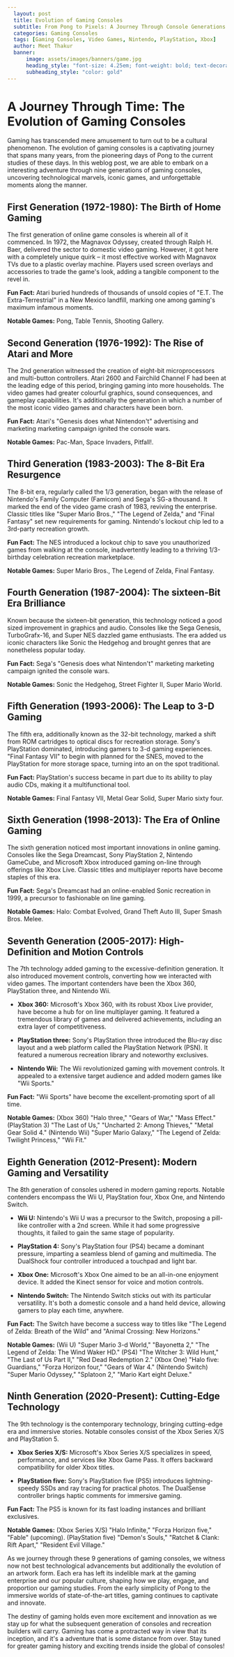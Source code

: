 ```yaml
---
  layout: post
  title: Evolution of Gaming Consoles
  subtitle: From Pong to Pixels: A Journey Through Console Generations
  categories: Gaming Consoles
  tags: [Gaming Consoles, Video Games, Nintendo, PlayStation, Xbox]
  author: Meet Thakur
  banner:
      image: assets/images/banners/game.jpg
      heading_style: "font-size: 4.25em; font-weight: bold; text-decoration: underline"
      subheading_style: "color: gold"
---
```

# A Journey Through Time: The Evolution of Gaming Consoles

Gaming has transcended mere amusement to turn out to be a cultural phenomenon. The evolution of gaming consoles is a captivating journey that spans many years, from the pioneering days of Pong to the current studies of these days. In this weblog post, we are able to embark on a interesting adventure through nine generations of gaming consoles, uncovering technological marvels, iconic games, and unforgettable moments along the manner.


## First Generation (1972-1980): The Birth of Home Gaming

The first generation of online game consoles is wherein all of it commenced. In 1972, the Magnavox Odyssey, created through Ralph H. Baer, delivered the sector to domestic video gaming. However, it got here with a completely unique quirk – it most effective worked with Magnavox TVs due to a plastic overlay machine. Players used screen overlays and accessories to trade the game's look, adding a tangible component to the revel in.

**Fun Fact:** Atari buried hundreds of thousands of unsold copies of "E.T. The Extra-Terrestrial" in a New Mexico landfill, marking one among gaming's maximum infamous moments.

**Notable Games:** Pong, Table Tennis, Shooting Gallery.

## Second Generation (1976-1992): The Rise of Atari and More

The 2nd generation witnessed the creation of eight-bit microprocessors and multi-button controllers. Atari 2600 and Fairchild Channel F had been at the leading edge of this period, bringing gaming into more households. The video games had greater colourful graphics, sound consequences, and gameplay capabilities. It's additionally the generation in which a number of the most iconic video games and characters have been born.

**Fun Fact:** Atari's "Genesis does what Nintendon't" advertising and marketing marketing campaign ignited the console wars.

**Notable Games:** Pac-Man, Space Invaders, Pitfall!.

## Third Generation (1983-2003): The 8-Bit Era Resurgence

The 8-bit era, regularly called the 1/3 generation, began with the release of Nintendo's Family Computer (Famicom) and Sega's SG-a thousand. It marked the end of the video game crash of 1983, reviving the enterprise. Classic titles like "Super Mario Bros.," "The Legend of Zelda," and "Final Fantasy" set new requirements for gaming. Nintendo's lockout chip led to a 3rd-party recreation growth.

**Fun Fact:** The NES introduced a lockout chip to save you unauthorized games from walking at the console, inadvertently leading to a thriving 1/3-birthday celebration recreation marketplace.

**Notable Games:** Super Mario Bros., The Legend of Zelda, Final Fantasy.

## Fourth Generation (1987-2004): The sixteen-Bit Era Brilliance

Known because the sixteen-bit generation, this technology noticed a good sized improvement in graphics and audio. Consoles like the Sega Genesis, TurboGrafx-16, and Super NES dazzled game enthusiasts. The era added us iconic characters like Sonic the Hedgehog and brought genres that are nonetheless popular today.

**Fun Fact:** Sega's "Genesis does what Nintendon't" marketing marketing campaign ignited the console wars.

**Notable Games:** Sonic the Hedgehog, Street Fighter II, Super Mario World.

## Fifth Generation (1993-2006): The Leap to 3-D Gaming

The fifth era, additionally known as the 32-bit technology, marked a shift from ROM cartridges to optical discs for recreation storage. Sony's PlayStation dominated, introducing gamers to 3-d gaming experiences. "Final Fantasy VII" to begin with planned for the SNES, moved to the PlayStation for more storage space, turning into an on the spot traditional.

**Fun Fact:** PlayStation's success became in part due to its ability to play audio CDs, making it a multifunctional tool.

**Notable Games:** Final Fantasy VII, Metal Gear Solid, Super Mario sixty four.

## Sixth Generation (1998-2013): The Era of Online Gaming

The sixth generation noticed most important innovations in online gaming. Consoles like the Sega Dreamcast, Sony PlayStation 2, Nintendo GameCube, and Microsoft Xbox introduced gaming on-line through offerings like Xbox Live. Classic titles and multiplayer reports have become staples of this era.

**Fun Fact:** Sega's Dreamcast had an online-enabled Sonic recreation in 1999, a precursor to fashionable on line gaming.

**Notable Games:** Halo: Combat Evolved, Grand Theft Auto III, Super Smash Bros. Melee.

## Seventh Generation (2005-2017): High-Definition and Motion Controls

The 7th technology added gaming to the excessive-definition generation. It also introduced movement controls, converting how we interacted with video games. The important contenders have been the Xbox 360, PlayStation three, and Nintendo Wii.

- **Xbox 360:** Microsoft's Xbox 360, with its robust Xbox Live provider, have become a hub for on line multiplayer gaming. It featured a tremendous library of games and delivered achievements, including an extra layer of competitiveness.

- **PlayStation three:** Sony's PlayStation three introduced the Blu-ray disc layout and a web platform called the PlayStation Network (PSN). It featured a numerous recreation library and noteworthy exclusives.

- **Nintendo Wii:** The Wii revolutionized gaming with movement controls. It appealed to a extensive target audience and added modern games like "Wii Sports."

**Fun Fact:** "Wii Sports" have become the excellent-promoting sport of all time.

**Notable Games:** (Xbox 360) "Halo three," "Gears of War," "Mass Effect." (PlayStation 3) "The Last of Us," "Uncharted 2: Among Thieves," "Metal Gear Solid 4." (Nintendo Wii) "Super Mario Galaxy," "The Legend of Zelda: Twilight Princess," "Wii Fit."

## Eighth Generation (2012-Present): Modern Gaming and Versatility

The 8th generation of consoles ushered in modern gaming reports. Notable contenders encompass the Wii U, PlayStation four, Xbox One, and Nintendo Switch.

- **Wii U:** Nintendo's Wii U was a precursor to the Switch, proposing a pill-like controller with a 2nd screen. While it had some progressive thoughts, it failed to gain the same stage of popularity.

- **PlayStation 4:** Sony's PlayStation four (PS4) became a dominant pressure, imparting a seamless blend of gaming and multimedia. The DualShock four controller introduced a touchpad and light bar.

- **Xbox One:** Microsoft's Xbox One aimed to be an all-in-one enjoyment device. It added the Kinect sensor for voice and motion controls.

- **Nintendo Switch:** The Nintendo Switch sticks out with its particular versatility. It's both a domestic console and a hand held device, allowing gamers to play each time, anywhere.

**Fun Fact:** The Switch have become a success way to titles like "The Legend of Zelda: Breath of the Wild" and "Animal Crossing: New Horizons."

**Notable Games:** (Wii U) "Super Mario 3-d World," "Bayonetta 2," "The Legend of Zelda: The Wind Waker HD." (PS4) "The Witcher 3: Wild Hunt," "The Last of Us Part II," "Red Dead Redemption 2." (Xbox One) "Halo five: Guardians," "Forza Horizon four," "Gears of War 4." (Nintendo Switch) "Super Mario Odyssey," "Splatoon 2," "Mario Kart eight Deluxe."

## Ninth Generation (2020-Present): Cutting-Edge Technology

The 9th technology is the contemporary technology, bringing cutting-edge era and immersive stories. Notable consoles consist of the Xbox Series X/S and PlayStation 5.

- **Xbox Series X/S:** Microsoft's Xbox Series X/S specializes in speed, performance, and services like Xbox Game Pass. It offers backward compatibility for older Xbox titles.

- **PlayStation five:** Sony's PlayStation five (PS5) introduces lightning-speedy SSDs and ray tracing for practical photos. The DualSense controller brings haptic comments for immersive gaming.

**Fun Fact:** The PS5 is known for its fast loading instances and brilliant exclusives.

**Notable Games:** (Xbox Series X/S) "Halo Infinite," "Forza Horizon five," "Fable" (upcoming). (PlayStation five) "Demon's Souls," "Ratchet & Clank: Rift Apart," "Resident Evil Village."

As we journey through these 9 generations of gaming consoles, we witness now not best technological advancements but additionally the evolution of an artwork form. Each era has left its indelible mark at the gaming enterprise and our popular culture, shaping how we play, engage, and proportion our gaming studies. From the early simplicity of Pong to the immersive worlds of state-of-the-art titles, gaming continues to captivate and innovate.

The destiny of gaming holds even more excitement and innovation as we stay up for what the subsequent generation of consoles and recreation builders will carry. Gaming has come a protracted way in view that its inception, and it's a adventure that is some distance from over. Stay tuned for greater gaming history and exciting trends inside the global of consoles!


